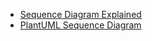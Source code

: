 * [Sequence Diagram Explained](https://en.wikipedia.org/wiki/Sequence_diagram)
* [PlantUML Sequence Diagram](https://plantuml.com/sequence-diagram)
